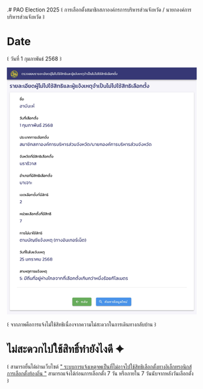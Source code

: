 .# PAO Election 2025
 ꒰ การเลือกตั้งสมาชิกสภาองค์กรการบริหารส่วนจังหวัด / นายกองค์การบริหารส่วนจังหวัด ꒱
# Date
 ꒰ วันที่ 1 กุมภาพันธ์ 2568 ꒱

![B.png](./img/paoElec.jpg)

 ꒰ จากภาพคือการแจ้งไม่ใช้สิทธิเนื่องจากความไม่สะดวกในการเดินทางกลับบ้าน ꒱

# ไม่สะดวกไปใช้สิทธิ์ทำยังไงดี ✦
 ꒰ สามารถยื่นได้ผ่านเว็บไซต์ [" ระบบการแจ้งเหตุจพเป็นที่ไม่อาจไปใช้สิทธิเลือกตั้งทางอิเล็กทรอนิกส์การเลือกตั้งท้องถิ่น "]( https://nonthaburi.police.go.th/ไปเลือกตั้งไม่ได้-มีเหต/) สามารถแจ้งได้ก่อนการเลือกตั้ง 7 วัน หรือภายใน 7 วันนับจากหลังวันเลือกตั้ง ꒱
